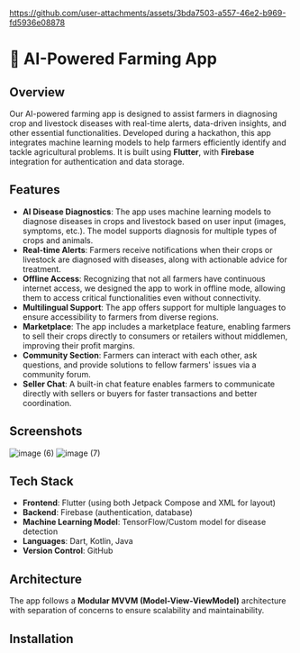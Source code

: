 

https://github.com/user-attachments/assets/3bda7503-a557-46e2-b969-fd5936e08878

# 🌱 AI-Powered Farming App

## Overview
Our AI-powered farming app is designed to assist farmers in diagnosing crop and livestock diseases with real-time alerts, data-driven insights, and other essential functionalities. Developed during a hackathon, this app integrates machine learning models to help farmers efficiently identify and tackle agricultural problems. It is built using **Flutter**, with **Firebase** integration for authentication and data storage.

## Features
- **AI Disease Diagnostics**: The app uses machine learning models to diagnose diseases in crops and livestock based on user input (images, symptoms, etc.). The model supports diagnosis for multiple types of crops and animals.
- **Real-time Alerts**: Farmers receive notifications when their crops or livestock are diagnosed with diseases, along with actionable advice for treatment.
- **Offline Access**: Recognizing that not all farmers have continuous internet access, we designed the app to work in offline mode, allowing them to access critical functionalities even without connectivity.
- **Multilingual Support**: The app offers support for multiple languages to ensure accessibility to farmers from diverse regions.
- **Marketplace**: The app includes a marketplace feature, enabling farmers to sell their crops directly to consumers or retailers without middlemen, improving their profit margins.
- **Community Section**: Farmers can interact with each other, ask questions, and provide solutions to fellow farmers' issues via a community forum.
- **Seller Chat**: A built-in chat feature enables farmers to communicate directly with sellers or buyers for faster transactions and better coordination.

## Screenshots
![image (6)](https://github.com/user-attachments/assets/4b1d7d0f-ea79-4513-b038-dc4cf373d765)
![image (7)](https://github.com/user-attachments/assets/9dcede8f-e898-4a1a-8e6f-b573f96da728)




## Tech Stack
- **Frontend**: Flutter (using both Jetpack Compose and XML for layout)
- **Backend**: Firebase (authentication, database)
- **Machine Learning Model**: TensorFlow/Custom model for disease detection
- **Languages**: Dart, Kotlin, Java
- **Version Control**: GitHub

## Architecture
The app follows a **Modular MVVM (Model-View-ViewModel)** architecture with separation of concerns to ensure scalability and maintainability.

## Installation


   
